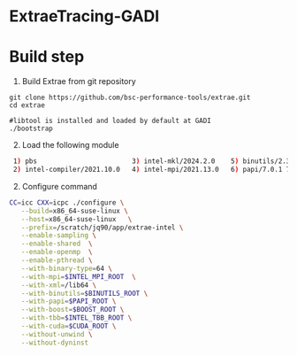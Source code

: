# ExtraeTracing-GADI

# Build step
1. Build Extrae from git repository
```shell
git clone https://github.com/bsc-performance-tools/extrae.git
cd extrae

#libtool is installed and loaded by default at GADI
./bootstrap
```

2. Load the following module

```bash
 1) pbs                        3) intel-mkl/2024.2.0    5) binutils/2.36.1   7) intel-tbb/2021.13.0
 2) intel-compiler/2021.10.0   4) intel-mpi/2021.13.0   6) papi/7.0.1 7) cuda/12.5.1
```

2. Configure command
```bash
CC=icc CXX=icpc ./configure \
   --build=x86_64-suse-linux \
   --host=x86_64-suse-linux   \
   --prefix=/scratch/jq90/app/extrae-intel \
   --enable-sampling \
   --enable-shared  \
   --enable-openmp  \
   --enable-pthread \
   --with-binary-type=64 \
   --with-mpi=$INTEL_MPI_ROOT  \
   --with-xml=/lib64 \
   --with-binutils=$BINUTILS_ROOT \
   --with-papi=$PAPI_ROOT \
   --with-boost=$BOOST_ROOT \
   --with-tbb=$INTEL_TBB_ROOT \
   --with-cuda=$CUDA_ROOT \
   --without-unwind \
   --without-dyninst
```